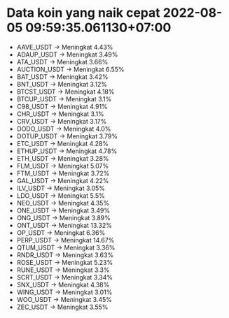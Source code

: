 # Data koin yang naik cepat 2022-08-05 09:59:35.061130+07:00

* AAVE_USDT -> Meningkat 4.43%
* ADAUP_USDT -> Meningkat 3.49%
* ATA_USDT -> Meningkat 3.66%
* AUCTION_USDT -> Meningkat 6.55%
* BAT_USDT -> Meningkat 3.42%
* BNT_USDT -> Meningkat 3.12%
* BTCST_USDT -> Meningkat 4.18%
* BTCUP_USDT -> Meningkat 3.1%
* C98_USDT -> Meningkat 4.91%
* CHR_USDT -> Meningkat 3.1%
* CRV_USDT -> Meningkat 3.17%
* DODO_USDT -> Meningkat 4.0%
* DOTUP_USDT -> Meningkat 3.79%
* ETC_USDT -> Meningkat 4.28%
* ETHUP_USDT -> Meningkat 4.78%
* ETH_USDT -> Meningkat 3.28%
* FLM_USDT -> Meningkat 5.07%
* FTM_USDT -> Meningkat 3.72%
* GAL_USDT -> Meningkat 4.22%
* ILV_USDT -> Meningkat 3.05%
* LDO_USDT -> Meningkat 5.5%
* NEO_USDT -> Meningkat 4.35%
* ONE_USDT -> Meningkat 3.49%
* ONG_USDT -> Meningkat 3.89%
* ONT_USDT -> Meningkat 13.32%
* OP_USDT -> Meningkat 6.36%
* PERP_USDT -> Meningkat 14.67%
* QTUM_USDT -> Meningkat 3.36%
* RNDR_USDT -> Meningkat 3.63%
* ROSE_USDT -> Meningkat 5.23%
* RUNE_USDT -> Meningkat 3.3%
* SCRT_USDT -> Meningkat 3.34%
* SNX_USDT -> Meningkat 4.38%
* WING_USDT -> Meningkat 3.01%
* WOO_USDT -> Meningkat 3.45%
* ZEC_USDT -> Meningkat 3.55%
